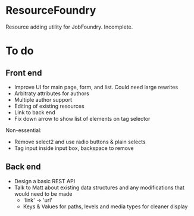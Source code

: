 ResourceFoundry
===

Resource adding utility for JobFoundry. Incomplete.

# To do

## Front end

* Improve UI for main page, form, and list. Could need large rewrites
* Arbitraty attributes for authors
* Multiple author support
* Editing of existing resources
* Link to back end
* Fix down arrow to show list of elements on tag selector

Non-essential:
* Remove select2 and use radio buttons & plain selects
* Tag input inside input box, backspace to remove

## Back end

* Design a basic REST API
* Talk to Matt about existing data structures and any modifications that would need to be made
    * 'link' -> 'url'
    * Keys & Values for paths, levels and media types for cleaner display
